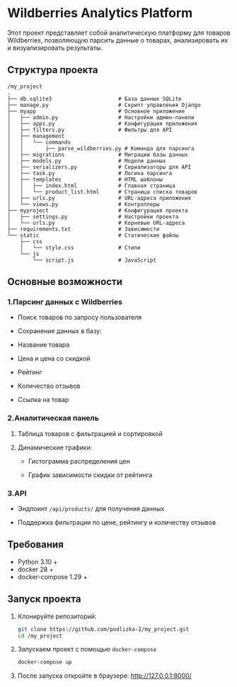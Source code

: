 # Wildberries Analytics Platform 
Этот проект представляет собой аналитическую платформу для товаров Wildberries, позволяющую парсить данные о товарах, анализировать их и визуализировать результаты.

## Структура проекта
```plaintext
/my_project
.
├── db.sqlite3                     # База данных SQLite
├── manage.py                      # Скрипт управления Django
├── myapp                          # Основное приложение
│   ├── admin.py                   # Настройки админ-панели
│   ├── apps.py                    # Конфигурация приложения
│   ├── filters.py                 # Фильтры для API
│   ├── management
│   │   └── commands
│   │       ├── parse_wildberries.py # Команда для парсинга
│   ├── migrations                 # Миграции базы данных
│   ├── models.py                  # Модели данных
│   ├── serializers.py             # Сериализаторы для API
│   ├── task.py                    # Логика парсинга
│   ├── templates                  # HTML шаблоны
│   │   ├── index.html             # Главная страница
│   │   └── product_list.html      # Страница списка товаров
│   ├── urls.py                    # URL-адреса приложения
│   └── views.py                   # Контроллеры
├── myproject                      # Конфигурация проекта
│   ├── settings.py                # Настройки проекта
│   └── urls.py                    # Корневые URL-адреса
├── requirements.txt               # Зависимости
└── static                         # Статические файлы
    ├── css
    │   └── style.css              # Стили
    └── js
        └── script.js              # JavaScript
```

## Основные возможности
### 1.Парсинг данных с Wildberries

- Поиск товаров по запросу пользователя

- Сохранение данных в базу:

- Название товара

- Цена и цена со скидкой

- Рейтинг

- Количество отзывов

- Ссылка на товар

### 2.Аналитическая панель

1. Таблица товаров с фильтрацией и сортировкой

2. Динамические графики:

    - Гистограмма распределения цен

    - График зависимости скидки от рейтинга

### 3.API

- Эндпоинт `/api/products/` для получения данных

- Поддержка фильтрации по цене, рейтингу и количеству отзывов

## Требования
- Python 3.10 +
- docker 28 +
- docker-compose 1.29 +

## Запуск проекта
1. Клонируйте репозиторий:
    ```bash
    git clone https://github.com/podlizka-2/my_project.git
    cd /my_project
    ```
2. Запускаем проект с помощью `docker-compose`
    ```bash
    docker-compose up
    ```
3. После запуска откройте в браузере: http://127.0.0.1:8000/